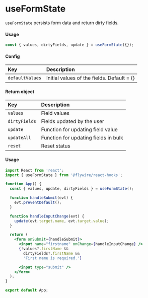 # useFormState

`useFormState` persists form data and return dirty fields.

#### Usage

```js
const { values, dirtyFields, update } = useFormState({});
```

#### Config

| Key             | Description                                |
| :-------------- | :----------------------------------------- |
| `defaultValues` | Initial values of the fields. Default = {} |

#### Return object

| Key           | Description                          |
| :------------ | :----------------------------------- |
| `values`      | Field values                         |
| `dirtyFields` | Fields updated by the user           |
| `update`      | Function for updating field value    |
| `updateAll`   | Function for updating fields in bulk |
| `reset`       | Reset status                         |

#### Usage

```jsx harmony
import React from 'react';
import { useFormState } from '@flywire/react-hooks';

function App() {
  const { values, update, dirtyFields } = useFormState();

  function handleSubmit(evt) {
    evt.preventDefault();
  }

  function handleInputChange(evt) {
    update(evt.target.name, evt.target.value);
  }

  return (
    <form onSubmit={handleSubmit}>
      <input name="firstname" onChange={handleInputChange} />
      {!values?.firstName &&
        dirtyFields?.firstName &&
        'First name is required.'}

      <input type="submit" />
    </form>
  );
}

export default App;
```
